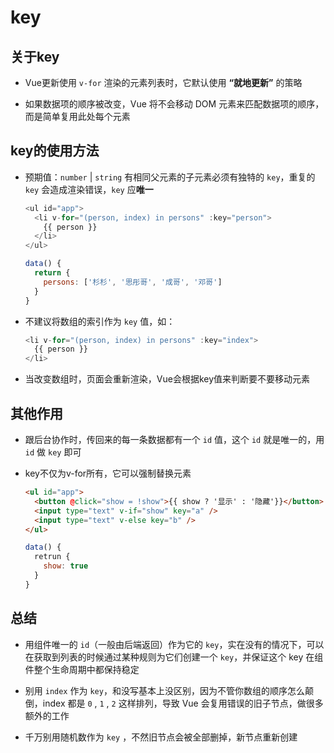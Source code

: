 # key

## 关于key

  - Vue更新使用 `v-for` 渲染的元素列表时，它默认使用 **“就地更新”** 的策略

  - 如果数据项的顺序被改变，Vue 将不会移动 DOM 元素来匹配数据项的顺序，而是简单复用此处每个元素&#x20;

## key的使用方法

  - 预期值：`number` | `string` 有相同父元素的子元素必须有独特的 `key`，重复的 `key` 会造成渲染错误，`key` 应**唯一**

    ```javascript
    <ul id="app">
      <li v-for="(person, index) in persons" :key="person">
        {{ person }}
      </li>
    </ul>
    ```

    ```javascript
    data() {
      return {
        persons: ['杉杉', '思彤哥', '成哥', '邓哥']
      }
    }
    ```

  - 不建议将数组的索引作为 `key` 值，如：

    ```javascript
    <li v-for="(person, index) in persons" :key="index">
      {{ person }}
    </li>
    ```

  - 当改变数组时，页面会重新渲染，Vue会根据key值来判断要不要移动元素

## 其他作用

  - 跟后台协作时，传回来的每一条数据都有一个 `id` 值，这个 `id` 就是唯一的，用 `id` 做 `key` 即可

  - key不仅为v-for所有，它可以强制替换元素

    ```html
    <ul id="app">
      <button @click="show = !show">{{ show ? '显示' : '隐藏'}}</button>
      <input type="text" v-if="show" key="a" />
      <input type="text" v-else key="b" />
    </ul>
    ```

    ```javascript
    data() {
      retrun {
        show: true
      }
    }
    ```

## 总结

  - 用组件唯一的 `id`（一般由后端返回）作为它的 `key`，实在没有的情况下，可以在获取到列表的时候通过某种规则为它们创建一个 `key`，并保证这个 key 在组件整个生命周期中都保持稳定

  - 别用 `index` 作为 `key`，和没写基本上没区别，因为不管你数组的顺序怎么颠倒，index 都是 `0` , `1` , `2` 这样排列，导致 Vue 会复用错误的旧子节点，做很多额外的工作

  - 千万别用随机数作为 `key` ，不然旧节点会被全部删掉，新节点重新创建
